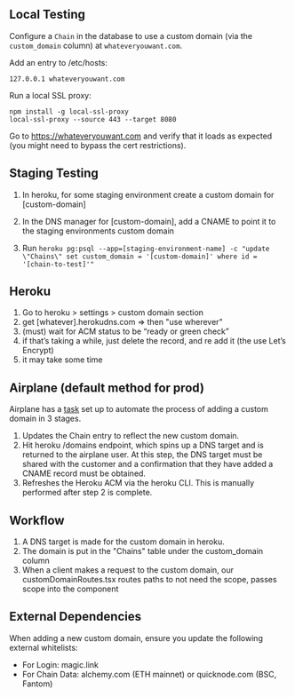 ## Local Testing

Configure a `Chain` in the database to use a custom domain (via the `custom_domain` column) at `whateveryouwant.com`.

Add an entry to /etc/hosts:
```
127.0.0.1 whateveryouwant.com
```

Run a local SSL proxy:
```
npm install -g local-ssl-proxy
local-ssl-proxy --source 443 --target 8080
```

Go to https://whateveryouwant.com and verify that it loads as expected (you might need to bypass the cert restrictions).

## Staging Testing

1. In heroku, for some staging environment create a custom domain for [custom-domain]

2. In the DNS manager for [custom-domain], add a CNAME to point it to the staging environments custom domain

3. Run ```heroku pg:psql --app=[staging-environment-name] -c "update \"Chains\" set custom_domain = '[custom-domain]' where id = '[chain-to-test]'"```

## Heroku

1. Go to heroku > settings > custom domain section
1. get [whatever].herokudns.com ⇒ then "use wherever"
1. (must) wait for ACM status to be “ready or green check”
1. if that’s taking a while, just delete the record, and re add it (the use Let’s Encrypt) 
1. it may take some time

## Airplane (default method for prod)
Airplane has a [task](https://app.airplane.dev/runbooks/rbk20220809zm9b1vxoi7e) set up to automate the process of adding a custom domain in 3 stages. 
1. Updates the Chain entry to reflect the new custom domain.
2. Hit heroku /domains endpoint, which spins up a DNS target and is returned to the airplane user. At this step, the DNS target must be shared with the customer and a confirmation that they have added a CNAME record must be obtained.
3. Refreshes the Heroku ACM via the heroku CLI. This is manually performed after step 2 is complete.

## Workflow
1. A DNS target is made for the custom domain in heroku.
2. The domain is put in the "Chains" table under the custom_domain column
3. When a client makes a request to the custom domain, our customDomainRoutes.tsx routes paths to not need the scope, passes scope into the component

## External Dependencies
When adding a new custom domain, ensure you update the following external whitelists:
- For Login: magic.link
- For Chain Data: alchemy.com (ETH mainnet) or quicknode.com (BSC, Fantom)